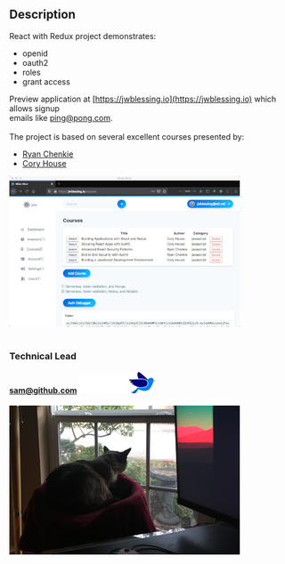 ## Description

React with Redux project demonstrates:

- openid
- oauth2
- roles
- grant access

Preview application at [https://jwblessing.io](https://jwblessing.io) which allows signup
<br/>emails like ping@pong.com.
<br/>
<br/>
The project is based on several excellent courses presented by:

- [Ryan Chenkie](https://github.com/chenkie)
- [Cory House](https://github.com/coryhouse)

![Courses page](docs/courses-page.jpg)
<br />
<br />

### Technical Lead

#### sam@github.com ![Bird](docs/bird.png)

![Bird bath](docs/bird-bath.jpg)
<br />
<br />
